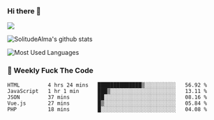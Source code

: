### Hi there 👋

<p>
  <a href="https://count.getloli.com/"><img src="https://count.getloli.com/get/@:solitudealma"></a>
</p>

![SolitudeAlma's github stats](https://github-readme-stats.vercel.app/api?username=solitudealma&show_icons=true&theme=radical)

![Most Used Languages](https://github-readme-stats.vercel.app/api/top-langs/?username=solitudealma&layout=compact&hide_border=true&theme=dark)
<!-- ![visitors](https://visitor-badge.glitch.me/badge?page_id=solitudealma.solitudealma.id) -->


### :dart: Weekly Fuck The Code

<!--START_SECTION:waka-->
```text
HTML         4 hrs 24 mins   ██████████████▒░░░░░░░░░░   56.92 % 
JavaScript   1 hr 1 min      ███▒░░░░░░░░░░░░░░░░░░░░░   13.11 % 
JSON         37 mins         ██░░░░░░░░░░░░░░░░░░░░░░░   08.16 % 
Vue.js       27 mins         █▒░░░░░░░░░░░░░░░░░░░░░░░   05.84 % 
PHP          18 mins         █░░░░░░░░░░░░░░░░░░░░░░░░   04.08 % 
```
<!--END_SECTION:waka-->
